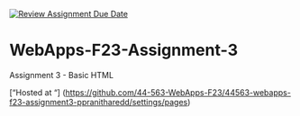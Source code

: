 [![Review Assignment Due Date](https://classroom.github.com/assets/deadline-readme-button-24ddc0f5d75046c5622901739e7c5dd533143b0c8e959d652212380cedb1ea36.svg)](https://classroom.github.com/a/q2-Q7VCy)
# WebApps-F23-Assignment-3
Assignment 3 - Basic HTML

[“Hosted at “] (https://github.com/44-563-WebApps-F23/44563-webapps-f23-assignment3-ppranitharedd/settings/pages)